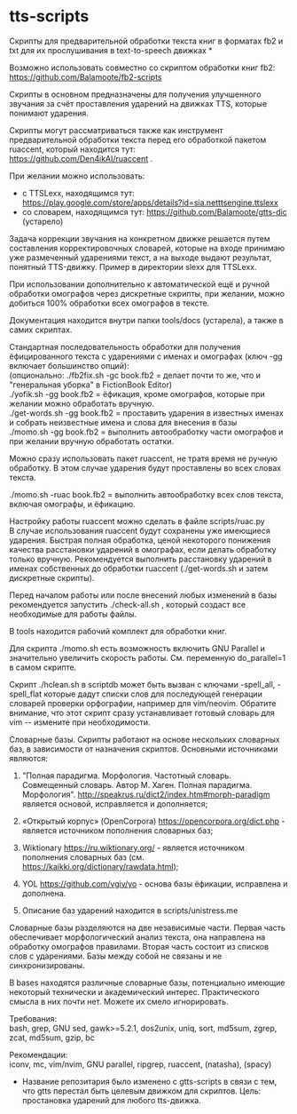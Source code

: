 # tts-scripts

Скрипты для предварительной обработки текста книг в форматах fb2 и txt для их прослушивания в text-to-speech движках \*

Возможно использовать совместно со скриптом обработки книг fb2: https://github.com/Balamoote/fb2-scripts</br>

Скрипты в основном предназначены для получения улучшенного звучания за счёт проставления ударений на движках TTS, которые понимают ударения.</br>

Скрипты могут рассматриваться также как инструмент предварительной обработки текста перед его обработкой пакетом ruaccent, который находится тут:</br>
https://github.com/Den4ikAI/ruaccent .

При желании можно использовать:

- с TTSLexx, находящимся тут: https://play.google.com/store/apps/details?id=sia.netttsengine.ttslexx</br>
- со словарем, находящимся тут: https://github.com/Balamoote/gtts-dic (устарело)</br>

Задача коррекции звучания на конкретном движке решается путем составления корректировочных словарей, которые на входе принимаю уже размеченный
ударениями текст, а на выходе выдают результат, понятный TTS-движку. Пример в директории slexx для TTSLexx.

При использовании дополнительно к автоматической ещё и ручной обработки омографов через дискретные скрипты, при желании, можно добиться 100% обработки всех
омографов в тексте.

Документация находится внутри папки tools/docs (устарела), а также в самих скриптах.

Стандартная последовательность обработки для получения ёфицированного текста с ударениями с именах и омографах (ключ -gg включает большинство опций):</br>
(опционально: ./fb2fix.sh -gc book.fb2 = делает почти то же, что и "генеральная уборка" в FictionBook Editor)</br>
./yofik.sh -gg book.fb2 = ёфикация, кроме омографов, которые при желании можно обработать вручную.</br>
./get-words.sh -gg book.fb2 = проставить ударения в известных именах и собрать неизвестные имена и слова для внесения в базы</br>
./momo.sh -gg book.fb2 = выполнить автообработку части омографов и при желании вручную обработать остатки.</br>

Можно сразу использовать пакет ruaccent, не тратя время не ручную обработку. В этом случае ударения будут проставлены во всех словах текста.

./momo.sh -ruac book.fb2 = выполнить автообработку всех слов текста, включая омографы, и ёфикацию.</br>

Настройку работы ruaccent можно сделать в файле scripts/ruac.py</br>
В случае использования ruaccent будут сохранены уже имеющиеся ударения. Быстрая полная обработка, ценой некоторого понижения качества расстановки ударений в омографах,
если делать обработку только вручную.
Рекомендуется выполнить расстановку ударений в именах собственных до обработки ruaccent (./get-words.sh и затем дискретные скрипты).

Перед началом работы или после внесений любых изменений в базы рекомендуется запустить ./check-all.sh , который создаст все необходимые для работы файлы.</br>

В tools находится рабочий комплект для обработки книг.</br>

Для скрипта ./momo.sh есть возможность включить GNU Parallel и значительно увеличить скорость работы.
См. переменную do_parallel=1 в самом скрипте.

Скрипт ./hclean.sh в scriptdb может быть вызван с ключами -spell_all, -spell_flat которые дадут списки слов для последующей генерации словарей проверки орфографии,
например для vim/neovim. Обратите внимание, что этот скрипт сразу устанавливает готовый словарь для vim -- измените при необходимости.

Словарные базы.
Скрипты работают на основе нескольких словарных баз, в зависимости от назначения скриптов. Основными источниками являются:

1. "Полная парадигма. Морфология. Частотный словарь. Совмещенный словарь. Автор М. Хаген. Полная парадигма. Морфология". http://speakrus.ru/dict2/index.htm#morph-paradigm
   является основой, исправляется и дополняется;
2. «Открытый корпус» (OpenCorpora) https://opencorpora.org/dict.php - является источником пополнения словарных баз;
3. Wiktionary https://ru.wiktionary.org/ - является источником пополнения словарных баз (см. https://kaikki.org/dictionary/rawdata.html);
4. YOL https://github.com/vgiv/yo - основа базы ёфикации, исправлена и дополнена.

5. Описание баз ударений находится в scripts/unistress.me

Словарные базы разделяются на две независимые части. Первая часть обеспечивает морфологический анализ текста, она направлена на обработку омографов правилами.
Вторая часть состоит из списков слов с ударениями. Базы между собой не связаны и не синхронизированы.

В bases находятся различные словарные базы, потенциально имеющие некоторый технически и академический интерес. Практического смысла в них почти нет. Можете их
смело игнорировать.

Требования:</br>
bash, grep, GNU sed, gawk>=5.2.1, dos2unix, uniq, sort, md5sum, zgrep, zcat, md5sum, gzip, bc

Рекомендации:</br>
iconv, mc, vim/nvim, GNU parallel, ripgrep, ruaccent, (natasha), (spacy)

- Название репозитария было изменено с gtts-scripts в связи с тем, что gtts перестал быть целевым движком для скриптов. Цель: простановка ударений для любого tts-движка.
